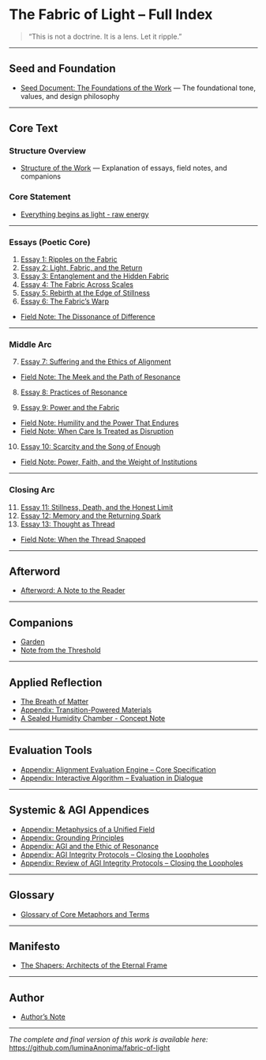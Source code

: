# The Fabric of Light – Full Index

> “This is not a doctrine. It is a lens. Let it ripple.”

---

## Seed and Foundation

- [Seed Document: The Foundations of the Work](/seed.md) — The foundational tone, values, and design philosophy

---

## Core Text

### Structure Overview
- [Structure of the Work](/essays/structure.md) — Explanation of essays, field notes, and companions


### Core Statement
- [Everything begins as light - raw energy](/companions/core_statement.md)

---

### Essays (Poetic Core)

1. [Essay 1: Ripples on the Fabric](/essays/01-ripples_on_the_fabric.md)  
2. [Essay 2: Light, Fabric, and the Return](/essays/02-light_fabric_and_the_return.md)  
3. [Essay 3: Entanglement and the Hidden Fabric](/essays/03-entanglement_and_the_hidden-fabric.md)  
4. [Essay 4: The Fabric Across Scales](/essays/04-the_fabric_across_scales.md)  
5. [Essay 5: Rebirth at the Edge of Stillness](/essays/05-rebirth_at_the_edge_of_stillness.md)  
6. [Essay 6: The Fabric’s Warp](/essays/06-the_fabrics_warp.md)

- [Field Note: The Dissonance of Difference](/notes/01-the_dissonance_of_difference.md)  

---

### Middle Arc

7. [Essay 7: Suffering and the Ethics of Alignment](/essays/07-suffering_and_the_ethics_of_alignment.md)  
- [Field Note: The Meek and the Path of Resonance](/notes/02-the_meek_and_the_path_of_resonance.md)

8. [Essay 8: Practices of Resonance](/essays/08-practices_of_resonance.md)

9. [Essay 9: Power and the Fabric](/essays/09-power_and_the_fabric.md)  
- [Field Note: Humility and the Power That Endures](/notes/03-humility_and_the_power_that_endures.md)  
- [Field Note: When Care Is Treated as Disruption](/notes/06-when_care_is_treated_as_disruption.md)    

10. [Essay 10: Scarcity and the Song of Enough](/essays/10-scarcity_and_the_song_of_enough.md)  
- [Field Note: Power, Faith, and the Weight of Institutions](/notes/04-power_faith_and_the_weight_of_institutions.md)  

---

### Closing Arc

11. [Essay 11: Stillness, Death, and the Honest Limit](/essays/11-stillness_death_and_the_honest_limit.md)  
12. [Essay 12: Memory and the Returning Spark](/essays/12-memory_and_the_returning_spark.md)  
13. [Essay 13: Thought as Thread](/essays/13-thought_as_thread.md)
- [Field Note: When the Thread Snapped](/notes/05-when_the_thread_snapped.md)  

---

## Afterword

- [Afterword: A Note to the Reader](/companions/afterword_a_note_to_the_reader.md)

---

## Companions

- [Garden](/companions/garden.md)  
- [Note from the Threshold](/companions/note_from_the_threshold.md)  

---

## Applied Reflection

- [The Breath of Matter](/companions/the_breath_of_matter.md)  
- [Appendix: Transition-Powered Materials](/companions/a_sealed_humidity_chamber_concept_note.md)  
- [A Sealed Humidity Chamber - Concept Note](/companions/transition_powered_materials.md)

---

## Evaluation Tools

- [Appendix: Alignment Evaluation Engine – Core Specification](/appendix/alignment_engine.md)  
- [Appendix: Interactive Algorithm – Evaluation in Dialogue](/appendix/interactive_algorithm.md)

---

## Systemic & AGI Appendices

- [Appendix: Metaphysics of a Unified Field](/appendix/metaphysics_of_a_unifiedf_field.md)  
- [Appendix: Grounding Principles](/appendix/grounding_principles.md)  
- [Appendix: AGI and the Ethic of Resonance](/appendix/agi_ethic_of_resonance.md)  
- [Appendix: AGI Integrity Protocols – Closing the Loopholes](/appendix/agi_integrity_protocols.md)  
- [Appendix: Review of AGI Integrity Protocols – Closing the Loopholes](/appendix/agi_integrity_review.md)

---

## Glossary

- [Glossary of Core Metaphors and Terms](/appendix/glossary.md)

---

## Manifesto

- [The Shapers: Architects of the Eternal Frame](/companions/the_shapers.md)

---

## Author

- [Author’s Note](/author/AUTHOR-NOTE.md)

---

*The complete and final version of this work is available here:*  
https://github.com/luminaAnonima/fabric-of-light
